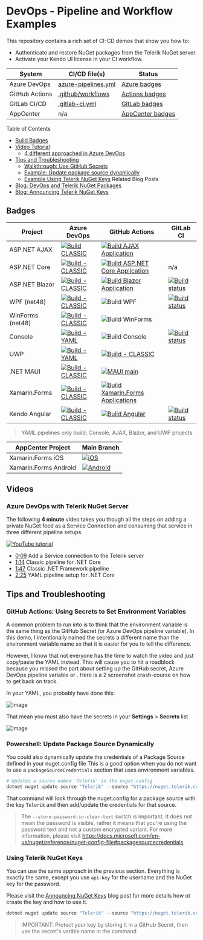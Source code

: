 # DevOps - Pipeline and Workflow Examples

This repository contains a rich set of CI-CD demos that show you how to:

- Authenticate and restore NuGet packages from the Telerik NuGet server.
- Activate your Kendo UI license in your CI workflow.

| System        | CI/CD file(s) | Status | 
|---------------|------------------|--------|
| Azure DevOps  | [azure-pipelines.yml](/blob/main/azure-pipelines.yml) | [Azure badges](/#azure-devops) |
| GitHub Actions | [.github/workflows](/.github/workflows) | [Actions badges](/#github-actions) |
| GitLab CI/CD   | [.gitlab-ci.yml](https://gitlab.com/LanceMcCarthy/DevOpsExamples/-/blob/main/.gitlab-ci.yml) | [GitLab badges](/#gitlab-ci-cd) |
| AppCenter | n/a | [AppCenter badges](/#microsoft-appcenter) |

Table of Contents
- [Build Badges](https://github.com/LanceMcCarthy/DevOpsExamples#badges)
- [Video Tutorial](https://github.com/LanceMcCarthy/DevOpsExamples#videos)
  - [4 different approached in Azure DevOps](https://github.com/LanceMcCarthy/DevOpsExamples#azure-devops-with-telerik-nuget-server)
- [Tips and Troubleshooting](https://github.com/LanceMcCarthy/DevOpsExamples#tips-and-troubleshooting)
  - [Walkthrough: Use GitHub Secrets](https://github.com/LanceMcCarthy/DevOpsExamples#github-actions-using-secrets-to-set-environment-variables)
  - [Example: Update package source dynamically](https://github.com/LanceMcCarthy/DevOpsExamples#powershell-update-package-source-dynamically)
  - [Example Using Telerik NuGet Keys](https://github.com/LanceMcCarthy/DevOpsExamples#using-telerik-nuget-keys)
Related Blog Posts
- [Blog: DevOps and Telerik NuGet Packages](https://www.telerik.com/blogs/azure-devops-and-telerik-nuget-packages)
- [Blog: Announcing Telerik NuGet Keys](https://www.telerik.com/blogs/announcing-nuget-keys)

## Badges

| Project | Azure DevOps | GitHub Actions | GitLab CI |
|---------|--------------|----------------|-----------|
| ASP.NET AJAX | [![Build CLASSIC](https://dev.azure.com/lance/DevOps%20Examples/_apis/build/status/Build%20AJAX%20App)](https://dev.azure.com/lance/DevOps%20Examples/_build/latest?definitionId=78) | [![Build AJAX Application](https://github.com/LanceMcCarthy/DevOpsExamples/actions/workflows/main_build-ajax.yml/badge.svg)](https://github.com/LanceMcCarthy/DevOpsExamples/actions/workflows/main_build-ajax.yml) |  |
| ASP.NET Core | [![Build - CLASSIC](https://dev.azure.com/lance/DevOps%20Examples/_apis/build/status/Build%20AspNetCore)](https://dev.azure.com/lance/DevOps%20Examples/_build/latest?definitionId=80) | [![Build ASP.NET Core Application](https://github.com/LanceMcCarthy/DevOpsExamples/actions/workflows/main_build-aspnetcore.yml/badge.svg)](https://github.com/LanceMcCarthy/DevOpsExamples/actions/workflows/main_build-aspnetcore.yml) | n/a | 
| ASP.NET Blazor | [![Build - CLASSIC](https://dev.azure.com/lance/DevOps%20Examples/_apis/build/status/Build%20Blazor%20App)](https://dev.azure.com/lance/DevOps%20Examples/_build/latest?definitionId=47)| [![Build Blazor Application](https://github.com/LanceMcCarthy/DevOpsExamples/actions/workflows/main_build-blazor.yml/badge.svg)](https://github.com/LanceMcCarthy/DevOpsExamples/actions/workflows/main_build-blazor.yml) | [![Build status](https://gitlab.com/LanceMcCarthy/DevOpsExamples/badges/main/pipeline.svg)](https://gitlab.com/LanceMcCarthy/DevOpsExamples) |
| WPF (net48) | [![Build - CLASSIC](https://dev.azure.com/lance/DevOps%20Examples/_apis/build/status/Build%20WPF%20and%20WinForms)](https://dev.azure.com/lance/DevOps%20Examples/_build/latest?definitionId=46) | ![Build WPF](https://github.com/LanceMcCarthy/DevOpsExamples/workflows/Build%20WPF%20Application/badge.svg?branch=main) | [![Build status](https://gitlab.com/LanceMcCarthy/DevOpsExamples/badges/main/pipeline.svg)](https://gitlab.com/LanceMcCarthy/DevOpsExamples) |
| WinForms (net48) | [![Build - CLASSIC](https://dev.azure.com/lance/DevOps%20Examples/_apis/build/status/Build%20WinForms?branchName=main)](https://dev.azure.com/lance/DevOps%20Examples/_build/latest?definitionId=79&branchName=main) | ![Build WinForms](https://github.com/LanceMcCarthy/DevOpsExamples/workflows/Build%20WinForms%20Application/badge.svg?branch=main) |  |
| Console | [![Build - YAML](https://dev.azure.com/lance/DevOps%20Examples/_apis/build/status/LanceMcCarthy.DevOpsExamples?branchName=main)](https://dev.azure.com/lance/DevOps%20Examples/_build/latest?definitionId=45&branchName=main) | ![Build Console](https://github.com/LanceMcCarthy/DevOpsExamples/workflows/Build%20Console%20App/badge.svg?branch=main) | [![Build status](https://gitlab.com/LanceMcCarthy/DevOpsExamples/badges/main/pipeline.svg)](https://gitlab.com/LanceMcCarthy/DevOpsExamples) |
| UWP | [![Build - YAML](https://dev.azure.com/lance/DevOps%20Examples/_apis/build/status/LanceMcCarthy.DevOpsExamples?branchName=main)](https://dev.azure.com/lance/DevOps%20Examples/_build/latest?definitionId=45&branchName=main) | [![Build - CLASSIC](https://github.com/LanceMcCarthy/DevOpsExamples/actions/workflows/main_build-uwp.yml/badge.svg)](https://github.com/LanceMcCarthy/DevOpsExamples/actions/workflows/main_build-uwp.yml) |  |
| .NET MAUI | [![Build - CLASSIC](https://dev.azure.com/lance/DevOps%20Examples/_apis/build/status/Build%20MAUI)](https://dev.azure.com/lance/DevOps%20Examples/_build/latest?definitionId=72) | [![MAUI main](https://github.com/LanceMcCarthy/DevOpsExamples/actions/workflows/main_build-maui.yml/badge.svg?branch=main)](https://github.com/LanceMcCarthy/DevOpsExamples/actions/workflows/main_build-maui.yml) |  |
| Xamarin.Forms | [![Build - CLASSIC](https://dev.azure.com/lance/DevOps%20Examples/_apis/build/status/Build%20Xamarin.Forms)](https://dev.azure.com/lance/DevOps%20Examples/_build/latest?definitionId=68) | [![Build Xamarin.Forms Applications](https://github.com/LanceMcCarthy/DevOpsExamples/actions/workflows/main_build-xamarin.yml/badge.svg)](https://github.com/LanceMcCarthy/DevOpsExamples/actions/workflows/main_build-xamarin.yml) |  |
| Kendo Angular | [![Build - CLASSIC](https://dev.azure.com/lance/DevOps%20Examples/_apis/build/status/Build%20Kendo%20Angular)](https://dev.azure.com/lance/DevOps%20Examples/_build/latest?definitionId=65) | [![Build Angular](https://github.com/LanceMcCarthy/DevOpsExamples/actions/workflows/main_build-angular.yml/badge.svg)](https://github.com/LanceMcCarthy/DevOpsExamples/actions/workflows/main_build-angular.yml) | [![Build status](https://gitlab.com/LanceMcCarthy/DevOpsExamples/badges/main/pipeline.svg)](https://gitlab.com/LanceMcCarthy/DevOpsExamples) |

> YAML pipelines only build; Console, AJAX, Blazor, and UWP projects.

| AppCenter Project | Main Branch |
|---------|-------------|
| Xamarin.Forms iOS | [![iOS](https://build.appcenter.ms/v0.1/apps/fb6ee8ef-11ce-43d8-8e55-cba537388483/branches/main/badge)](https://appcenter.ms) |
| Xamarin.Forms Android | [![Android](https://build.appcenter.ms/v0.1/apps/51ebbd36-58fe-4ebc-accd-0af37cbf6758/branches/main/badge)](https://appcenter.ms) |

## Videos

### Azure DevOps with Telerik NuGet Server

The following **4 minute** video takes you though all the steps on adding a private NuGet feed as a Service Connection and consuming that service in three different pipeline setups.

[![YouTube tutorial](https://img.youtube.com/vi/rUWU2n6FwgA/0.jpg)](https://www.youtube.com/watch?v=rUWU2n6FwgA)

- [0:09](https://youtu.be/rUWU2n6FwgA?t=9) Add a Service connection to the Telerik server
- [1:14](https://youtu.be/rUWU2n6FwgA?t=74) Classic pipeline for .NET Core
- [1:47](https://youtu.be/rUWU2n6FwgA?t=107) Classic .NET Framework pipeline
- [2:25](https://youtu.be/rUWU2n6FwgA?t=145) YAML pipeline setup for .NET Core

## Tips and Troubleshooting

### GitHub Actions: Using Secrets to Set Environment Variables

A common problem to run into is to think that the environment variable is the same thing as the GitHub Secret (or Azure DevOps pipeline variable). In this demo, I intentionally named the secrets a different name than the environment variable name so that it is easier for you to tell the difference.

However, I know that not everyone has the time to watch the video and just copy/paste the YAML instead. This will cause you to hit a roadblock because you missed the part about setting up the GitHub secret, Azure DevOps pipeline variable or . Here is a 2 screenshot crash-course on how to get back on track.

In your YAML, you probably have done this:

![image](https://user-images.githubusercontent.com/3520532/104634697-f57e0480-566e-11eb-8b84-06fcf3ffe753.png)

That mean you must also have the secrets in your **Settings** > **Secrets** list

![image](https://user-images.githubusercontent.com/3520532/104634438-9cae6c00-566e-11eb-9a78-79d955247867.png)


### Powershell: Update Package Source Dynamically

You could also dynamically update the credentials of a Package Source defined in your nuget.config file This is a good option when you do not want to use a `packageSourceCredentials` section that uses environment variables.

```powershell
# Updates a source named 'Telerik' in the nuget.config
dotnet nuget update source "Telerik" --source "https://nuget.telerik.com/v3/index.json" --configfile "src/nuget.config" --username '${{ secrets.MyTelerikEmail }}' --password '${{ secrets.MyTelerikPassword }}' --store-password-in-clear-text
```
 That command will look through the nuget.config for a package source with the key `Telerik` and then add/update the credentials for that source.

> The `--store-password-in-clear-text` switch is important. It does *not* mean the password is visible, rather it means that you're using the password text and not a custom encrypted variant. For more information, please visit https://docs.microsoft.com/en-us/nuget/reference/nuget-config-file#packagesourcecredentials

### Using Telerik NuGet Keys

You can use the same approach in the previous section. Everything is exactly the same, except you use `api-key` for the username and the NuGet key for the password.

Please visit the [Announcing NuGet Keys](https://www.telerik.com/blogs/announcing-nuget-keys) blog post for more details how ot create the key and how to use it.

```powershell
dotnet nuget update source "Telerik" --source "https://nuget.telerik.com/v3/index.json" --configfile "src/nuget.config" --username 'api-key' --password '${{ secrets.MyNuGetKey }}' --store-password-in-clear-text
```

> IMPORTANT: Protect your key by storing it in a GitHub Secret, then use the secret's varible name in the command


